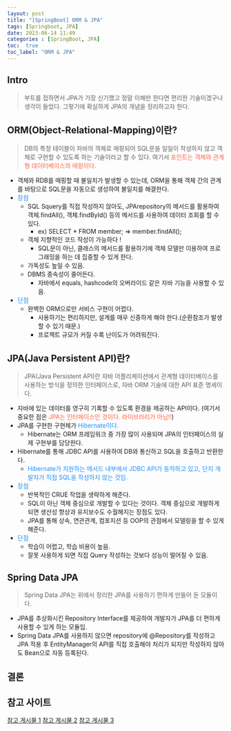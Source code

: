 ```yaml
---
layout: post
title: "[SpringBoot] ORM & JPA"
tags: [Springboot, JPA]
date: 2023-06-14 11:49
categories : [SpringBoot, JPA]
toc:  true
toc_label: "ORM & JPA"
---
```


## Intro
> 부트를 접하면서 JPA가 가장 신기했고 정말 이해만 한다면 편리한 기술이겠구나 생각이 들었다. 그렇기에 확실하게 JPA의 개념을 정리하고자 한다. 

## ORM(Object-Relational-Mapping)이란?
> DB의 특정 테이블이 자바의 객체로 매핑되어 SQL문을 일일이 작성하지 않고 객체로 구현할 수 있도록 하는 기술이라고 할 수 있다. 여기서 <span style="color:#FF6347">포인트는 객체와 관계형 데이터베이스의 매핑이다.</span>


- 객체와 RDB를 매핑할 때 불일치가 발생할 수 있는데, ORM을 통해 객체 간의 관계를 바탕으로 SQL문을 자동으로 생성하여 불일치를 해결한다.
- <span style="color:#1E90FF">장점</span>
  - SQL Squery를 직접 작성하지 않아도, JPArepository의 메서드를 활용하여 객체.findAll(), 객체.findById() 등의 메서드를 사용하여 데이터 조회를 할 수 있다.
    - ex) SELECT * FROM member; => member.findAll();
  - 객체 지향적인 코드 작성이 가능하다 !
    - SQL문이 아닌, 클래스의 메서드를 활용하기에 객체 모델만 이용하여 프로그래밍을 하는 데 집중할 수 있게 한다.
  - 가독성도 높일 수 있음.
  - DBMS 종속성이 줄어든다.
    - 자바에서 equals, hashcode의 오버라이드 같은 자바 기능을 사용할 수 있음.
- <span style="color:#1E90FF">단점</span>
  - 완벽한 ORM으로만 서비스 구현이 어렵다.
    - 사용하기는 편리하지만, 설계를 매우 신중하게 해야 한다.(순환참조가 발생할 수 있기 때문.)
    - 프로젝트 규모가 커질 수록 난이도가 어려워진다.


## JPA(Java Persistent API)란?
> JPA(Java Persistent API)란 자바 어플리케이션에서 관계형 데이터베이스를 사용하는 방식을 정의한 인터페이스로, 자바 ORM 기술에 대한 API 표준 명세이다.

- 자바에 있는 데이터를 영구히 기록할 수 있도록 환경을 제공하는 API이다. (여기서 중요한 점은 <span style="color:#FF6347">JPA는 인터페이스인 것이다. 라이브러리가 아님!!</span>)
- JPA를 구현한 구현체가 <span style="color:#1E90FF">Hibernate이다.</span>
  - Hibernate는 ORM 프레임워크 중 가장 많이 사용되며 JPA의 인터페이스의 실제 구현부를 담당한다.
- Hibernate를 통해 JDBC API를 사용하여 DB와 통신하고 SQL을 호출하고 반환한다.
  - <span style="color:#1E90FF">Hibernate가 지원하는 메서드 내부에서 JDBC API가 동작하고 있고, 단지 개발자가 직접 SQL을 작성하지 않는 것임.</span>
- <span style="color:#1E90FF">장점</span>
  - 반복적인 CRUE 작업을 생략하게 해준다.
  - SQL이 아닌 객체 중심으로 개발할 수 있다는 것이다. 객체 중심으로 개발하게 되면 생산성 향상과 유지보수도 수월해지는 장점도 있다.
  - JPA를 통해 상속, 연관관계, 컴포지션 등 OOP의 관점에서 모델링을 할 수 있게 해준다.
- <span style="color:#1E90FF">단점</span>
  - 학습이 어렵고, 학습 비용이 높음.
  - 잘못 사용하게 되면 직접 Query 작성하는 것보다 성능이 떨어질 수 있음.
  
## Spring Data JPA
> Spring Data JPA는 위에서 정리한 JPA를 사용하기 편하게 만들어 둔 모듈이다.

- JPA를 추상화시킨 Repository Interface를 제공하여 개발자가 JPA를 더 편하게 사용할 수 있게 하는 모듈임.
- Spring Data JPA를 사용하지 않으면 repository에 @Repository를 작성하고 JPA 적용 후 EntityManager의 API를 직접 호출해야 처리가 되지만 작성하지 않아도 Bean으로 자동 등록된다.

## 결론


## 참고 사이트
[참고 게시물 1](https://dbjh.tistory.com/77)
[참고 게시물 2](https://suhwan.dev/2019/02/24/jpa-vs-hibernate-vs-spring-data-jpa/)
[참고 게시물 3](https://velog.io/@alicesykim95/JPA-ORM-JDBC-Hibernate%EB%9E%80)
